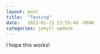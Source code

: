 ```yaml
---
layout: post
title:  "Testing"
date:   2023-01-11 12:55:49 -0600
categories: jekyll update
---
```


I hope this works!
